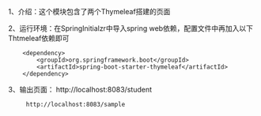 1、介绍：这个模块包含了两个Thymeleaf搭建的页面


2、运行环境：在SpringInitialzr中导入spring web依赖，配置文件中再加入以下Thtmeleaf依赖即可

		<dependency>
			<groupId>org.springframework.boot</groupId>
			<artifactId>spring-boot-starter-thymeleaf</artifactId>
		</dependency>

3、输出页面：
             http://localhost:8083/student


	     http://localhost:8083/sample
